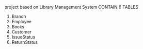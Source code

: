 project based on Library Management System
CONTAIN 6 TABLES 
1. Branch 
2. Employee 
3. Books
4. Customer
5. IssueStatus
6. ReturnStatus
